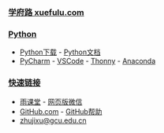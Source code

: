 ### **[学府路 xuefulu.com](http://xuefulu.com/)**

### **[Python](https://www.python.org/)**
+ [Python下载](https://www.python.org/downloads/) - [Python文档](https://docs.python.org/zh-cn/3/)
+ [PyCharm](http://www.jetbrains.com/pycharm/download/) - [VSCode](https://code.visualstudio.com/) - [Thonny](https://thonny.org/) - [Anaconda](https://www.anaconda.com/distribution/)

### **[快速链接](https://github.com/login)**
+ [雨课堂](https://www.yuketang.cn/web) - [网页版微信](https://wx.qq.com/)
+ [GitHub.com](https://github.com/login) - [GitHub帮助](https://help.github.com/cn)
+ <zhujixu@gcu.edu.cn>
